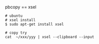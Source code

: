 pbcopy == xsel

```
# ubuntu 
# xsel install
$ sudo apt-get install xsel

# copy try
cat  ~/xxx/yyy | xsel --clipboard --input
```
